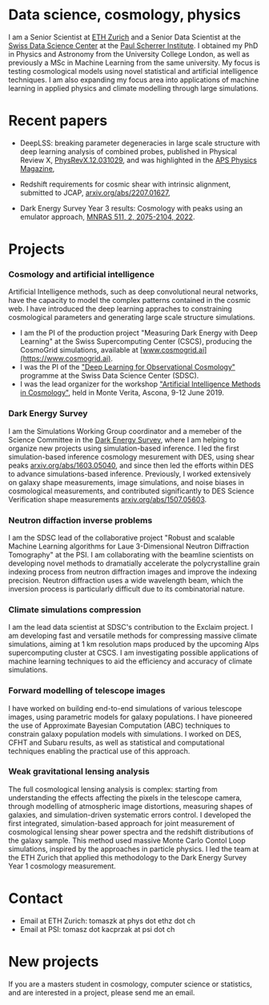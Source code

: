# Data science, cosmology, physics

I am a Senior Scientist at [ETH Zurich](https://www.cosmology.ethz.ch) and a Senior Data Scientist at the [Swiss Data Science Center](https://www.datascience.ch) at the [Paul Scherrer Institute](https://www.psi.ch). I obtained my PhD in Physics and Astronomy from the University College London, as well as previously a MSc in Machine Learning from the same university.
My focus is testing cosmological models using novel statistical and artificial intelligence techniques. I am also expanding my focus area into applications of machine learning in applied physics and climate modelling through large simulations.


# Recent papers

- DeepLSS: breaking parameter degeneracies in large scale structure with deep learning analysis of combined probes, published in Physical Review X, [PhysRevX.12.031029](https://journals.aps.org/prx/abstract/10.1103/PhysRevX.12.031029), and was highlighted in the [APS Physics Magazine](https://physics.aps.org/articles/v15/s111),


- Redshift requirements for cosmic shear with intrinsic alignment, submitted to JCAP, [arxiv.org/abs/2207.01627](https://arxiv.org/abs/2207.01627),

- Dark Energy Survey Year 3 results: Cosmology with peaks using an emulator approach, [MNRAS 511, 2, 2075-2104, 2022](https://academic.oup.com/mnras/article-abstract/511/2/2075/6511572).


# Projects

###  Cosmology and artificial intelligence
Artificial Intelligence methods, such as deep convolutional neural networks, have the capacity to model the complex patterns contained in the cosmic web. I have introduced the deep learning appraches to constraining cosmological parameters and generating large scale structure simulations.

- I am the PI of the production project "Measuring Dark Energy with Deep Learning" at the Swiss Supercomputing Center (CSCS), producing the CosmoGrid simulations, available at [www.cosmogrid.ai](https://www.cosmogrid.ai).
- I was the PI of the ["Deep Learning for Observational Cosmology"](https://datascience.ch/project/dloc/) programme at the Swiss Data Science Center (SDSC).
- I was the lead organizer for the workshop ["Artificial Intelligence Methods in Cosmology"](https://sites.google.com/site/aicosmo2019/), held in Monte Verita, Ascona, 9-12 June 2019.

### Dark Energy Survey

I am the Simulations Working Group coordinator and a memeber of the Science Committee in the [Dark Energy Survey](www.darkenergysurvey.org), where I am helping to organize new projects using simulation-based inference. I led the first simulation-based inference cosmology mesurement with DES, using shear peaks [arxiv.org/abs/1603.05040](https://arxiv.org/abs/1603.05040), and since then led the efforts within DES to advance simulations-based inference. Previously, I worked extensively on galaxy shape measurements, image simulations, and noise biases in cosmological measurements, and contributed significantly to DES Science Verification shape measurements [arxiv.org/abs/1507.05603](https://arxiv.org/abs/1507.05603).

### Neutron diffaction inverse problems

I am the SDSC lead of the collaborative project "Robust and scalable Machine Learning algorithms for Laue 3-Dimensional Neutron Diffraction Tomography" at the PSI. I am collaborating with the beamline scientists on developing novel methods to dramatially accelerate the polycrystalline grain indexing process from neutron diffraction images and improve the indexing precision. Neutron diffraction uses a wide wavelength beam, which the inversion process is particularly difficult due to its combinatorial nature.

### Climate simulations compression

I am the lead data scientist at SDSC's contribution to the Exclaim project. I am developing fast and versatile methods for compressing massive climate simulations, aiming at 1 km resolution maps produced by the upcoming Alps supercomputing cluster at CSCS. I am investigating possible applications of machine learning techniques to aid the efficiency and accuracy of climate simulations.

### Forward modelling of telescope images

I have worked on building end-to-end simulations of various telescope images, using parametric models for galaxy populations. I have pioneered the use of Approximate Bayesian Computation (ABC) techniques to constrain galaxy population models with simulations. I worked on DES, CFHT and Subaru results, as well as statistical and computational techniques enabling the practical use of this approach.

### Weak gravitational lensing analysis

The full cosmological lensing analysis is complex: starting from understanding the effects affecting the pixels in the telescope camera, through modelling of atmospheric image distortions, measuring shapes of galaxies, and simulation-driven systematic errors control. I developed the first integrated, simulation-based approach for joint measurement of cosmological lensing shear power spectra and the redshift distributions of the galaxy sample. This method used massive Monte Carlo Contol Loop simulations, inspired by the approaches in particle physics. I led the team at the ETH Zurich that applied this methodology to the Dark Energy Survey Year 1 cosmology measurement.

# Contact


- Email at ETH Zurich: tomaszk at phys dot ethz dot ch
- Email at PSI: tomasz dot kacprzak at psi dot ch

# New projects

If you are a masters student in cosmology, computer science or statistics, and are interested in a project, please send me an email.


